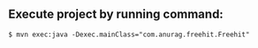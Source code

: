 Execute project by running command:
--

``$ mvn exec:java -Dexec.mainClass="com.anurag.freehit.Freehit"``